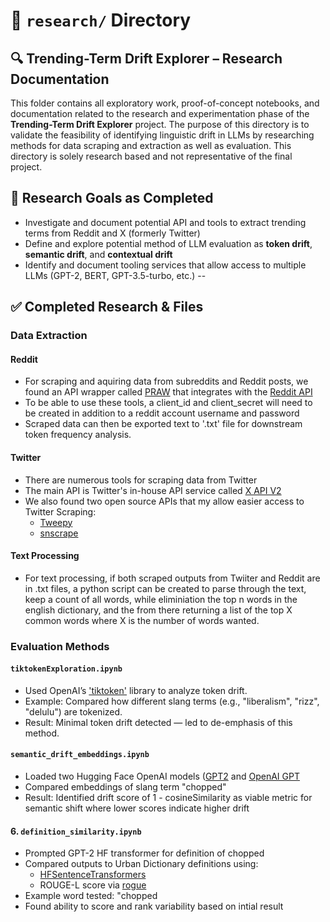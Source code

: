 # 📁 `research/` Directory  
## 🔍 Trending-Term Drift Explorer – Research Documentation

This folder contains all exploratory work, proof-of-concept notebooks, and documentation related 
to the research and experimentation phase of the **Trending-Term Drift Explorer** project. The 
purpose of this directory is to validate the feasibility of identifying linguistic drift in 
LLMs by researching methods for data scraping and extraction as well as evaluation. This directory
is solely research based and not representative of the final project. 

## 🧭 Research Goals as Completed

- Investigate and document potential API and tools to extract trending terms from Reddit and X (formerly Twitter)
- Define and explore potential method of LLM evaluation as  **token drift**, **semantic drift**, and **contextual drift**
- Identify and document tooling services that allow access to multiple LLMs (GPT-2, BERT, GPT-3.5-turbo, etc.)
--
## ✅ Completed Research & Files

### Data Extraction
#### Reddit
- For scraping and aquiring data from subreddits and Reddit posts, we found an API wrapper called [PRAW](https://praw.readthedocs.io/en/stable/getting_started/quick_start.html) that integrates with the [Reddit API](https://www.reddit.com/dev/api/)
- To be able to use these tools, a client_id and client_secret will need to be created in addition to a reddit account username and password
- Scraped data can then be exported text to '.txt' file for downstream token frequency analysis.

#### Twitter
- There are numerous tools for scraping data from Twitter
- The main API is Twitter's in-house API service called [X API V2](https://developer.x.com/en/docs/x-api)
- We also found two open source APIs that my allow easier access to Twitter Scraping:
  - [Tweepy](https://www.tweepy.org)
  - [snscrape](https://github.com/JustAnotherArchivist/snscrape)
 
#### Text Processing
- For text processing, if both scraped outputs from Twiiter and Reddit are in .txt files, a python script can be created to parse through the text, keep a count of all words, while eliminiation the top n words in the english dictionary, and the from there returning a list of the top X common words where X is the number of words wanted.

### Evaluation Methods

#### `tiktokenExploration.ipynb`
- Used OpenAI’s ['tiktoken'](https://github.com/openai/tiktoken) library to analyze token drift.
- Example: Compared how different slang terms (e.g., "liberalism", "rizz", "delulu") are tokenized.
- Result: Minimal token drift detected — led to de-emphasis of this method.

#### `semantic_drift_embeddings.ipynb`
- Loaded two Hugging Face OpenAI models ([GPT2](https://huggingface.co/docs/transformers/v4.18.0/model_doc/gpt2) and [OpenAI GPT](https://huggingface.co/docs/transformers/v4.18.0/model_doc/openai-gpt)
- Compared embeddings of slang term "chopped"
- Result: Identified drift score of 1 - cosineSimilarity as viable metric for semantic shift where lower scores indicate higher drift

#### 6. `definition_similarity.ipynb`
- Prompted GPT-2 HF transformer for definition of chopped
- Compared outputs to Urban Dictionary definitions using:
  - [HFSentenceTransformers](https://huggingface.co/sentence-transformers)
  - ROUGE-L score via [rogue](https://pypi.org/project/rouge/)
- Example word tested: "chopped
- Found ability to score and rank variability based on intial result

